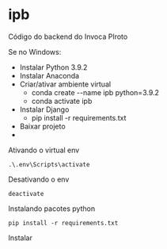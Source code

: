 # ipb
Código do backend do Invoca PIroto

Se no Windows:

- Instalar Python 3.9.2
- Instalar Anaconda
- Criar/ativar ambiente virtual
  - conda create --name ipb python=3.9.2
  - conda activate ipb
- Instalar Django
  - pip install -r requirements.txt
- Baixar projeto
-


 Ativando o virtual env

 ```shell
.\.env\Scripts\activate
 ```

 Desativando o env

 ```shell
deactivate
 ```

 Instalando pacotes python

 ```shell
pip install -r requirements.txt
 ```

Instalar
